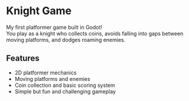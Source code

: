 # Knight Game

My first platformer game built in Godot!  
You play as a knight who collects coins, avoids falling into gaps between moving platforms, and dodges roaming enemies.

## Features

- 2D platformer mechanics
- Moving platforms and enemies
- Coin collection and basic scoring system
- Simple but fun and challenging gameplay
